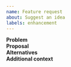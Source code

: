 ```yaml
---
name: Feature request
about: Suggest an idea
labels: enhancement
---
```

**Problem**  
**Proposal**  
**Alternatives**  
**Additional context**
